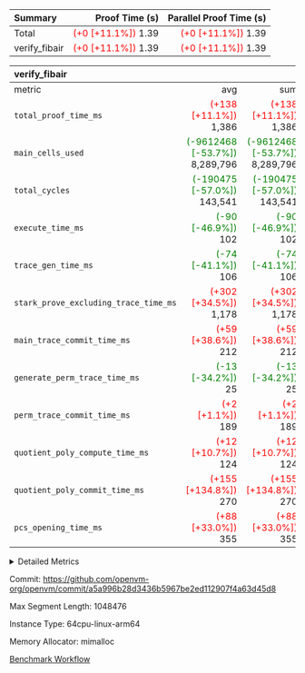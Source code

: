 | Summary | Proof Time (s) | Parallel Proof Time (s) |
|:---|---:|---:|
| Total | <span style='color: red'>(+0 [+11.1%])</span> 1.39 | <span style='color: red'>(+0 [+11.1%])</span> 1.39 |
| verify_fibair | <span style='color: red'>(+0 [+11.1%])</span> 1.39 | <span style='color: red'>(+0 [+11.1%])</span> 1.39 |


| verify_fibair |||||
|:---|---:|---:|---:|---:|
|metric|avg|sum|max|min|
| `total_proof_time_ms ` | <span style='color: red'>(+138 [+11.1%])</span> 1,386 | <span style='color: red'>(+138 [+11.1%])</span> 1,386 | <span style='color: red'>(+138 [+11.1%])</span> 1,386 | <span style='color: red'>(+138 [+11.1%])</span> 1,386 |
| `main_cells_used     ` | <span style='color: green'>(-9612468 [-53.7%])</span> 8,289,796 | <span style='color: green'>(-9612468 [-53.7%])</span> 8,289,796 | <span style='color: green'>(-9612468 [-53.7%])</span> 8,289,796 | <span style='color: green'>(-9612468 [-53.7%])</span> 8,289,796 |
| `total_cycles        ` | <span style='color: green'>(-190475 [-57.0%])</span> 143,541 | <span style='color: green'>(-190475 [-57.0%])</span> 143,541 | <span style='color: green'>(-190475 [-57.0%])</span> 143,541 | <span style='color: green'>(-190475 [-57.0%])</span> 143,541 |
| `execute_time_ms     ` | <span style='color: green'>(-90 [-46.9%])</span> 102 | <span style='color: green'>(-90 [-46.9%])</span> 102 | <span style='color: green'>(-90 [-46.9%])</span> 102 | <span style='color: green'>(-90 [-46.9%])</span> 102 |
| `trace_gen_time_ms   ` | <span style='color: green'>(-74 [-41.1%])</span> 106 | <span style='color: green'>(-74 [-41.1%])</span> 106 | <span style='color: green'>(-74 [-41.1%])</span> 106 | <span style='color: green'>(-74 [-41.1%])</span> 106 |
| `stark_prove_excluding_trace_time_ms` | <span style='color: red'>(+302 [+34.5%])</span> 1,178 | <span style='color: red'>(+302 [+34.5%])</span> 1,178 | <span style='color: red'>(+302 [+34.5%])</span> 1,178 | <span style='color: red'>(+302 [+34.5%])</span> 1,178 |
| `main_trace_commit_time_ms` | <span style='color: red'>(+59 [+38.6%])</span> 212 | <span style='color: red'>(+59 [+38.6%])</span> 212 | <span style='color: red'>(+59 [+38.6%])</span> 212 | <span style='color: red'>(+59 [+38.6%])</span> 212 |
| `generate_perm_trace_time_ms` | <span style='color: green'>(-13 [-34.2%])</span> 25 | <span style='color: green'>(-13 [-34.2%])</span> 25 | <span style='color: green'>(-13 [-34.2%])</span> 25 | <span style='color: green'>(-13 [-34.2%])</span> 25 |
| `perm_trace_commit_time_ms` | <span style='color: red'>(+2 [+1.1%])</span> 189 | <span style='color: red'>(+2 [+1.1%])</span> 189 | <span style='color: red'>(+2 [+1.1%])</span> 189 | <span style='color: red'>(+2 [+1.1%])</span> 189 |
| `quotient_poly_compute_time_ms` | <span style='color: red'>(+12 [+10.7%])</span> 124 | <span style='color: red'>(+12 [+10.7%])</span> 124 | <span style='color: red'>(+12 [+10.7%])</span> 124 | <span style='color: red'>(+12 [+10.7%])</span> 124 |
| `quotient_poly_commit_time_ms` | <span style='color: red'>(+155 [+134.8%])</span> 270 | <span style='color: red'>(+155 [+134.8%])</span> 270 | <span style='color: red'>(+155 [+134.8%])</span> 270 | <span style='color: red'>(+155 [+134.8%])</span> 270 |
| `pcs_opening_time_ms ` | <span style='color: red'>(+88 [+33.0%])</span> 355 | <span style='color: red'>(+88 [+33.0%])</span> 355 | <span style='color: red'>(+88 [+33.0%])</span> 355 | <span style='color: red'>(+88 [+33.0%])</span> 355 |



<details>
<summary>Detailed Metrics</summary>

|  | verify_program_compile_ms | total_cells | stark_prove_excluding_trace_time_ms | quotient_poly_compute_time_ms | quotient_poly_commit_time_ms | perm_trace_commit_time_ms | pcs_opening_time_ms | main_trace_commit_time_ms |
| --- | --- | --- | --- | --- | --- | --- | --- |
|  | 5 | 65,536 | 65 | 3 | 13 | 0 | 34 | 13 | 

| air_name | rows | quotient_deg | main_cols | interactions | constraints | cells |
| --- | --- | --- | --- | --- | --- | --- |
| AccessAdapterAir<2> |  | 4 |  | 5 | 11 |  | 
| AccessAdapterAir<4> |  | 4 |  | 5 | 11 |  | 
| AccessAdapterAir<8> |  | 4 |  | 5 | 11 |  | 
| FibonacciAir | 32,768 | 1 | 2 |  | 5 | 65,536 | 
| FriReducedOpeningAir |  | 4 |  | 39 | 60 |  | 
| NativePoseidon2Air<BabyBearParameters>, 1> |  | 4 |  | 136 | 530 |  | 
| PhantomAir |  | 4 |  | 3 | 4 |  | 
| ProgramAir |  | 1 |  | 1 | 4 |  | 
| VariableRangeCheckerAir |  | 1 |  | 1 | 4 |  | 
| VmAirWrapper<AluNativeAdapterAir, FieldArithmeticCoreAir> |  | 4 |  | 15 | 23 |  | 
| VmAirWrapper<BranchNativeAdapterAir, BranchEqualCoreAir<1> |  | 4 |  | 11 | 22 |  | 
| VmAirWrapper<JalNativeAdapterAir, JalCoreAir> |  | 4 |  | 7 | 6 |  | 
| VmAirWrapper<NativeAdapterAir<2, 0>, PublicValuesCoreAir> |  | 4 |  | 11 | 22 |  | 
| VmAirWrapper<NativeLoadStoreAdapterAir<1>, NativeLoadStoreCoreAir<1> |  | 4 |  | 15 | 16 |  | 
| VmAirWrapper<NativeLoadStoreAdapterAir<4>, NativeLoadStoreCoreAir<4> |  | 4 |  | 15 | 16 |  | 
| VmAirWrapper<NativeVectorizedAdapterAir<4>, FieldExtensionCoreAir> |  | 4 |  | 15 | 23 |  | 
| VmConnectorAir |  | 4 |  | 3 | 8 |  | 
| VolatileBoundaryAir |  | 4 |  | 4 | 16 |  | 

| group | trace_gen_time_ms | total_proof_time_ms | total_cycles | total_cells | stark_prove_excluding_trace_time_ms | quotient_poly_compute_time_ms | quotient_poly_commit_time_ms | perm_trace_commit_time_ms | pcs_opening_time_ms | main_trace_commit_time_ms | main_cells_used | generate_perm_trace_time_ms | execute_time_ms |
| --- | --- | --- | --- | --- | --- | --- | --- | --- | --- | --- | --- | --- | --- |
| verify_fibair | 106 | 1,386 | 143,541 | 23,616,152 | 1,178 | 124 | 270 | 189 | 355 | 212 | 8,289,796 | 25 | 102 | 

| group | air_name | rows | prep_cols | perm_cols | main_cols | cells |
| --- | --- | --- | --- | --- | --- | --- |
| verify_fibair | AccessAdapterAir<2> | 32,768 |  | 12 | 11 | 753,664 | 
| verify_fibair | AccessAdapterAir<4> | 16,384 |  | 12 | 13 | 409,600 | 
| verify_fibair | AccessAdapterAir<8> | 128 |  | 12 | 17 | 3,712 | 
| verify_fibair | FriReducedOpeningAir | 1,024 |  | 44 | 27 | 72,704 | 
| verify_fibair | NativePoseidon2Air<BabyBearParameters>, 1> | 16,384 |  | 160 | 399 | 9,158,656 | 
| verify_fibair | PhantomAir | 4,096 |  | 8 | 6 | 57,344 | 
| verify_fibair | ProgramAir | 8,192 |  | 8 | 10 | 147,456 | 
| verify_fibair | VariableRangeCheckerAir | 262,144 | 2 | 8 | 1 | 2,359,296 | 
| verify_fibair | VmAirWrapper<AluNativeAdapterAir, FieldArithmeticCoreAir> | 131,072 |  | 20 | 29 | 6,422,528 | 
| verify_fibair | VmAirWrapper<BranchNativeAdapterAir, BranchEqualCoreAir<1> | 16,384 |  | 16 | 23 | 638,976 | 
| verify_fibair | VmAirWrapper<JalNativeAdapterAir, JalCoreAir> | 4,096 |  | 12 | 9 | 86,016 | 
| verify_fibair | VmAirWrapper<NativeLoadStoreAdapterAir<1>, NativeLoadStoreCoreAir<1> | 32,768 |  | 24 | 22 | 1,507,328 | 
| verify_fibair | VmAirWrapper<NativeLoadStoreAdapterAir<4>, NativeLoadStoreCoreAir<4> | 16,384 |  | 24 | 31 | 901,120 | 
| verify_fibair | VmAirWrapper<NativeVectorizedAdapterAir<4>, FieldExtensionCoreAir> | 8,192 |  | 20 | 38 | 475,136 | 
| verify_fibair | VmConnectorAir | 2 | 1 | 8 | 4 | 24 | 
| verify_fibair | VolatileBoundaryAir | 32,768 |  | 8 | 11 | 622,592 | 

</details>


Commit: https://github.com/openvm-org/openvm/commit/a5a996b28d3436b5967be2ed112907f4a63d45d8

Max Segment Length: 1048476

Instance Type: 64cpu-linux-arm64

Memory Allocator: mimalloc

[Benchmark Workflow](https://github.com/openvm-org/openvm/actions/runs/13939839722)
